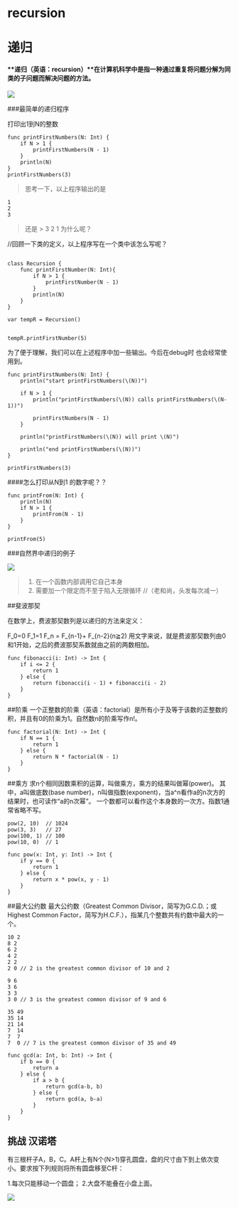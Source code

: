 # recursion

# 递归
#### **递归（英语：recursion）**在计算机科学中是指一种通过重复将问题分解为同类的子问题而解决问题的方法。


![](http://7u2ocr.com1.z0.glb.clouddn.com/111.jpg)

###最简单的递归程序

打印出1到N的整数

```
func printFirstNumbers(N: Int) {
    if N > 1 {
        printFirstNumbers(N - 1)
    }
    println(N)
}
printFirstNumbers(3)
```
>思考一下，以上程序输出的是
>
    1
    2
    3

>还是
    >
    3
    2
    1
> 为什么呢？

//回顾一下类的定义，以上程序写在一个类中该怎么写呢？

```

class Recursion {
    func printFirstNumber(N: Int){
        if N > 1 {
            printFirstNumber(N - 1)
        }
        println(N)
    }
}

var tempR = Recursion()


tempR.printFirstNumber(5)

```
为了便于理解，我们可以在上述程序中加一些输出。今后在debug时  也会经常使用到。

```
func printFirstNumbers(N: Int) {
    println("start printFirstNumbers(\(N))")

    if N > 1 {
        println("printFirstNumbers(\(N)) calls printFirstNumbers(\(N-1))")

        printFirstNumbers(N - 1)
    }

    println("printFirstNumbers(\(N)) will print \(N)")

    println("end printFirstNumbers(\(N))")
}

printFirstNumbers(3)

```

####怎么打印从N到1 的数字呢？？

```
func printFrom(N: Int) {
    println(N)
    if N > 1 {
        printFrom(N - 1)
    }
}

printFrom(5)
```
###自然界中递归的例子

![](https://camo.githubusercontent.com/3271691182193dd0d53803b6bbb36aaca8d0b7ee/68747470733a2f2f7777772e7765686561727473776966742e636f6d2f77702d636f6e74656e742f75706c6f6164732f323031342f31322f53637265656e2d53686f742d323031342d31322d32372d61742d30322e32382e35382e706e67)


> 1. 在一个函数内部调用它自己本身
> 2. 需要加一个限定而不至于陷入无限循环
//（老和尚，头发每次减一）


##斐波那契

在数学上，费波那契数列是以递归的方法来定义：

F_0=0
F_1=1
F_n = F_{n-1}+ F_{n-2}(n≧2)
用文字来说，就是费波那契数列由0和1开始，之后的费波那契系数就由之前的两数相加。

```
func fibonacci(i: Int) -> Int {
    if i <= 2 {
        return 1
    } else {
        return fibonacci(i - 1) + fibonacci(i - 2)
    }
}
```

##阶乘
一个正整数的阶乘（英语：factorial）是所有小于及等于该数的正整数的积，并且有0的阶乘为1。自然数n的阶乘写作n!。

```
func factorial(N: Int) -> Int {
    if N == 1 {
        return 1
    } else {
        return N * factorial(N - 1)
    }
}
```

##乘方
求n个相同因数乘积的运算，叫做乘方，乘方的结果叫做幂(power)。
其中，a叫做底数(base number)，n叫做指数(exponent)，当a^n看作a的n次方的结果时，也可读作“a的n次幂”。
一个数都可以看作这个本身数的一次方。指数1通常省略不写。


```
pow(2, 10)  // 1024
pow(3, 3)   // 27
pow(100, 1) // 100
pow(10, 0)  // 1

```

```
func pow(x: Int, y: Int) -> Int {
    if y == 0 {
        return 1
    } else {
        return x * pow(x, y - 1)
    }
}
```
##最大公约数
最大公约数（Greatest Common Divisor，简写为G.C.D.；或Highest Common Factor，简写为H.C.F.），指某几个整数共有约数中最大的一个。

```
10 2
8 2
6 2
4 2
2 2
2 0 // 2 is the greatest common divisor of 10 and 2

9 6
3 6
3 3
3 0 // 3 is the greatest common divisor of 9 and 6

35 49
35 14
21 14
7  14
7  7
7  0 // 7 is the greatest common divisor of 35 and 49
```

```
func gcd(a: Int, b: Int) -> Int {
    if b == 0 {
        return a
    } else {
        if a > b {
            return gcd(a-b, b)
        } else {
            return gcd(a, b-a)
        }
    }
}
```

## 挑战 汉诺塔
有三根杆子A，B，C。A杆上有N个(N>1)穿孔圆盘，盘的尺寸由下到上依次变小。要求按下列规则将所有圆盘移至C杆：

1.每次只能移动一个圆盘；
2.大盘不能叠在小盘上面。

![](http://img1.imgtn.bdimg.com/it/u=317860440,2045102503&fm=21&gp=0.jpg)
